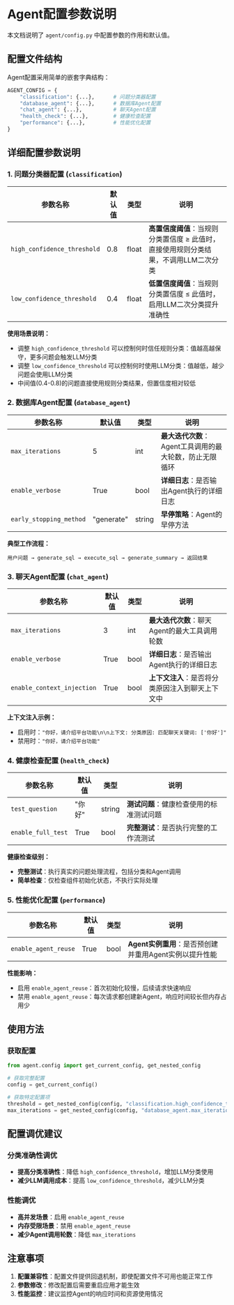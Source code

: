 # Agent配置参数说明

本文档说明了 `agent/config.py` 中配置参数的作用和默认值。

## 配置文件结构

Agent配置采用简单的嵌套字典结构：

```python
AGENT_CONFIG = {
    "classification": {...},      # 问题分类器配置
    "database_agent": {...},      # 数据库Agent配置
    "chat_agent": {...},          # 聊天Agent配置
    "health_check": {...},        # 健康检查配置
    "performance": {...},         # 性能优化配置
}
```

## 详细配置参数说明

### 1. 问题分类器配置 (`classification`)

| 参数名称 | 默认值 | 类型 | 说明 |
|---------|-------|------|------|
| `high_confidence_threshold` | 0.8 | float | **高置信度阈值**：当规则分类置信度 ≥ 此值时，直接使用规则分类结果，不调用LLM二次分类 |
| `low_confidence_threshold` | 0.4 | float | **低置信度阈值**：当规则分类置信度 ≤ 此值时，启用LLM二次分类提升准确性 |

**使用场景说明：**
- 调整 `high_confidence_threshold` 可以控制何时信任规则分类：值越高越保守，更多问题会触发LLM分类
- 调整 `low_confidence_threshold` 可以控制何时使用LLM分类：值越低，越少问题会使用LLM分类
- 中间值(0.4-0.8)的问题直接使用规则分类结果，但置信度相对较低

### 2. 数据库Agent配置 (`database_agent`)

| 参数名称 | 默认值 | 类型 | 说明 |
|---------|-------|------|------|
| `max_iterations` | 5 | int | **最大迭代次数**：Agent工具调用的最大轮数，防止无限循环 |
| `enable_verbose` | True | bool | **详细日志**：是否输出Agent执行的详细日志 |
| `early_stopping_method` | "generate" | string | **早停策略**：Agent的早停方法 |

**典型工作流程：**
```
用户问题 → generate_sql → execute_sql → generate_summary → 返回结果
```

### 3. 聊天Agent配置 (`chat_agent`)

| 参数名称 | 默认值 | 类型 | 说明 |
|---------|-------|------|------|
| `max_iterations` | 3 | int | **最大迭代次数**：聊天Agent的最大工具调用轮数 |
| `enable_verbose` | True | bool | **详细日志**：是否输出Agent执行的详细日志 |
| `enable_context_injection` | True | bool | **上下文注入**：是否将分类原因注入到聊天上下文中 |

**上下文注入示例：**
- 启用时：`"你好，请介绍平台功能\n\n上下文: 分类原因: 匹配聊天关键词: ['你好']"`
- 禁用时：`"你好，请介绍平台功能"`

### 4. 健康检查配置 (`health_check`)

| 参数名称 | 默认值 | 类型 | 说明 |
|---------|-------|------|------|
| `test_question` | "你好" | string | **测试问题**：健康检查使用的标准测试问题 |
| `enable_full_test` | True | bool | **完整测试**：是否执行完整的工作流测试 |

**健康检查级别：**
- **完整测试**：执行真实的问题处理流程，包括分类和Agent调用
- **简单检查**：仅检查组件初始化状态，不执行实际处理

### 5. 性能优化配置 (`performance`)

| 参数名称 | 默认值 | 类型 | 说明 |
|---------|-------|------|------|
| `enable_agent_reuse` | True | bool | **Agent实例重用**：是否预创建并重用Agent实例以提升性能 |

**性能影响：**
- 启用 `enable_agent_reuse`：首次初始化较慢，后续请求快速响应
- 禁用 `enable_agent_reuse`：每次请求都创建新Agent，响应时间较长但内存占用少

## 使用方法

### 获取配置
```python
from agent.config import get_current_config, get_nested_config

# 获取完整配置
config = get_current_config()

# 获取特定配置项
threshold = get_nested_config(config, "classification.high_confidence_threshold", 0.8)
max_iterations = get_nested_config(config, "database_agent.max_iterations", 5)
```

## 配置调优建议

### 分类准确性调优
- **提高分类准确性**：降低 `high_confidence_threshold`，增加LLM分类使用
- **减少LLM调用成本**：提高 `low_confidence_threshold`，减少LLM分类

### 性能调优
- **高并发场景**：启用 `enable_agent_reuse`
- **内存受限场景**：禁用 `enable_agent_reuse`
- **减少Agent调用轮数**：降低 `max_iterations`

## 注意事项

1. **配置兼容性**：配置文件提供回退机制，即使配置文件不可用也能正常工作
2. **参数修改**：修改配置后需要重启应用才能生效
3. **性能监控**：建议监控Agent的响应时间和资源使用情况 